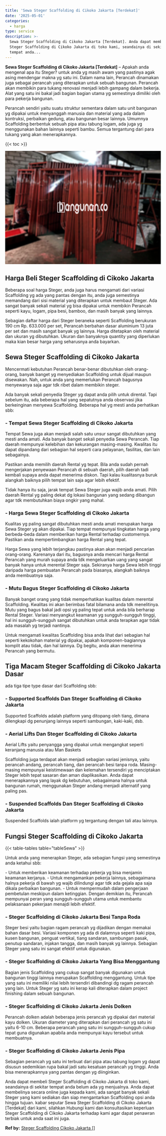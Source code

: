 ```yaml
---
title: 'Sewa Steger Scaffolding di Cikoko Jakarta [Terdekat]'
date: '2025-05-01'
categories:
  - harga
type: service
description: >-
  Sewa Steger Scaffolding di Cikoko Jakarta [Terdekat]. Anda dapat membeli
  Steger Scaffolding di Cikoko Jakarta di toko kami, seandainya di sekitar
  tempat anda...
---
```


**Sewa Steger Scaffolding di Cikoko Jakarta \[Terdekat\]** – Apakah anda mengenal apa itu Steger? untuk anda yg masih awam yang pastinya agak asing mendengar makna yg satu ini. Dalam nama lain, Perancah dinamakan juga sebagai perancah yang diterapkan untuk sebuah bangunan. Perancah akan membikin para tukang renovasi menjadi lebih gampang dalam bekerja. Alat yang satu ini bakal jadi bagian bagian utama yg semestinya dimiliki oleh para pekerja bangunan.

Perancah sendiri yaitu suatu struktur sementara dalam satu unit bangunan yg dipakai untuk menyanggah manusia dan material yang ada dalam kontruksi, perbaikan gedung, atau bangunan besar lainnya. Umumnya Scaffolding berbentuk sebuah pipa atau tabung logam, ada juga yg menggunakan bahan lainnya seperti bambu. Semua tergantung dari para tukang yang akan menerapkannya.

{{< toc >}}

![Sewa Steger Scaffolding di Cikoko Jakarta [Terdekat]](/images/sewa-scaffolding-steger-05.png)

## Harga Beli Steger Scaffolding di Cikoko Jakarta

Beberapa soal harga Steger, anda juga harus mengamati dari variasi Scaffolding yg ada yang pantas dengan itu, anda juga semestinya memandang dari sisi material yang diterapkan untuk membaut Steger. Ada sangat banyak sekali material yg bisa dipakai untuk membikin Perancah seperti kayu, logam, pipa besi, bamboo, dan masih banyak yang lainnya.

Sebagian daftar harga dari Steger beraneka seperti Scaffolding berukuran 190 cm Rp. 633.000 per set, Perancah berbahan dasar aluminium 13 juta per set dan masih sangat banyak yg lainnya. Harga ditetapkan oleh material dan ukuran yg dibutuhkan. Ukuran dan banyaknya quantity yang diperlukan maka kian besar harga yang seharusnya anda bayarkan.

## Sewa Steger Scaffolding di Cikoko Jakarta

Mencermati kebutuhan Perancah benar-benar dibutuhkan oleh orang-orang, banyak banget yg menyediakan Scaffolding untuk dijual maupun disewakan. Nah, untuk anda yang memerlukan Perancah bagusnya menyewanya saja agar tdk ribet dalam membikin steger.

Ada banyak sekali penyedia Steger yg dapat anda pilih untuk dirental. Tapi sebelum itu, ada beberapa hal yang sepatutnya anda observasi jika berkeinginan menyewa Scaffolding. Beberapa hal yg mesti anda perhatikan sbb:

### \- Tempat Sewa Steger Scaffolding di Cikoko Jakarta

Tempat Sewa juga akan menjadi salah satu unsur sangat dibutuhkan yang mesti anda amati. Ada banyak banget sekali penyedia Sewa Perancah. Tiap daerah mempunyai kelebihan dan kekurangan masing-masing. Kwalitas itu dapat dipandang dari sebagian hal seperti cara pelayanan, fasilitas, dan lain sebagainya.

Pastikan anda memilih daerah Rental yg tepat. Bila anda sudah pernah mengerjakan penyewaan Perancah di sebuah daerah, pilih daerah tadi kembali supaya anda dapat menerima diskon. Tapi kalau kualitasnya buruk alangkah baiknya pilih tempat lain saja agar lebih efektif.

Tidak hanya itu saja, jarak tempat Sewa Steger juga wajib anda amati. Pilih daerah Rental yg paling dekat dg lokasi bangunan yang sedang dibangun agar tdk membutuhkan biaya ongkir yang mahal.

### \- Harga Sewa Steger Scaffolding di Cikoko Jakarta

Kualitas yg paling sangat dibutuhkan mesti anda amati merupakan harga Sewa Steger yg akan dipakai. Tiap tempat mempunyai tingkatan harga yang berbeda-beda dalam memberikan harga Rental terhadap customernya. Pastikan anda mempertimbangkan harga Rental yang tepat.

Harga Sewa yang lebih terjangkau pastinya akan akan menjadi pencarian orang-orang. Karenanya dari itu, bagusnya anda mencari harga Rental Perancah yang murah supaya anda tdk mengeluarkan uang yang sangat banyak hanya untuk merental Steger saja. Sekiranya harga Sewa lebih tinggi daripada harga pembuatan Perancah pada biasanya, alangkah baiknya anda membuatnya saja.

### \- Mutu Bagus Steger Scaffolding di Cikoko Jakarta

Banyak banget orang yang tidak memperhatikan kualitas dalam merental Scaffolding. Kwalitas ini akan berimbas fatal bilamana anda tdk menelitinya. Mutu yang bagus bakal jadi opsi yg paling tepat untuk anda bila berharap Rental Steger. Variasi menyangkut keamanan yg sungguh-sungguh tinggi, hal ini sungguh-sungguh sangat dibutuhkan untuk anda terapkan agar tidak ada masalah yg terjadi nantinya.

Untuk mengamati kwalitas Scaffolding bisa anda lihat dari sebagian hal seperti kekokohan material yg dipakai, apakah komponen-bagiannya komplit atau tidak, dan hal lainnya. Dg begitu, anda akan menerima Perancah yang bermutu.

## Tiga Macam Steger Scaffolding di Cikoko Jakarta Dasar

ada tiga tipe type dasar dari Scaffolding sbb:

### \- Supported Scaffolds Dan Steger Scaffolding di Cikoko Jakarta

Supported Scaffolds adalah platform yang ditopang oleh tiang, dimana dilengkapi dg penunjang lainnya seperti sambungan, kaki-kaki, dsb.

### \- Aerial Lifts Dan Steger Scaffolding di Cikoko Jakarta

Aerial Lifts yaitu penyangga yang dipakai untuk mengangkat seperti keranjang manusia atau Man Baskets

Scaffolding juga terdapat akan menjadi sebagian variasi jenisnya, yaitu perancah andang, perancah tiang, dan perancah besi tanpa roda. Masing-masing mempunyai keistimewaan dan kelemahan tersendiri yg menciptakan Steger lebih tepat sasaran dan aman diaplikasikan. Anda dapat menerapkannya yang layak dg kebutuhan, sebagaimana halnya untuk bangunan rumah, menggunakan Steger andang menjadi alternatif yang paling pas.

### \- Suspended Scaffolds Dan Steger Scaffolding di Cikoko Jakarta

Suspended Scaffolds ialah platform yg tergantung dengan tali atau lainnya.

## Fungsi Steger Scaffolding di Cikoko Jakarta

{{< table-tables table="tableSewa" >}}

Untuk anda yang menerapkan Steger, ada sebagian fungsi yang semestinya anda ketahui sbb:

\- Untuk memberikan keamanan terhadap pekerja yg bisa menjamin keamanan kerjanya. - Untuk mengamankan pekerja lainnya, sebagaimana halnya pekerja di bawah yg wajib dilindungi agar tdk ada gejala apa saja dikala perbaikan bangunan. - Untuk mempermudah dalam pengerjaan pembetulan meskipun dalam ketinggian. Dengan demikian itu, Perancah mempunyai peran yang sungguh-sungguh utama untuk membantu pelaksanaan pekerjaan menajdi lebih efektif.

### \- Steger Scaffolding di Cikoko Jakarta Besi Tanpa Roda

Steger besi yaitu bagian ragam perancah yg dijadikan dengan memakai bahan dasar besi. Variasi komponen yg ada di dalamnya seperti kaki pipa, kusen bangunan, penguat vertikal, tiang sandaran, sambungan pasak, penutup sandaran, injakan tangga, dan masih banyak yg lainnya. Sebagian Steger yang satu ini sangat efektif untuk digunakan.

### \- Steger Scaffolding di Cikoko Jakarta Yang Bisa Menggantung

Bagian jenis Scaffolding yang cukup sangat banyak digunakan untuk bangunan tinggi lainnya merupakan Scaffolding menggantung. Untuk tipe yang satu ini memiliki nilai lebih tersendiri dibandingi dg ragam perancah yang lain. Untuk Steger yg satu ini kerap kali diterapkan dalam project finishing dalam sebuah bangunan.

### \- Steger Scaffolding di Cikoko Jakarta Jenis Dolken

Perancah dolken adalah beberapa jenis perancah yg dipakai dari material kayu dolken. Ukuran diameter yang diterapkan dari perancah yg satu ini yaitu 6-10 cm. Beberapa perancah yang satu ini sungguh-sungguh cukup tepat guna digunakan apabila anda mempunyai kayu tersebut untuk membuatnya.

### \- Steger Scaffolding di Cikoko Jakarta Jenis Pipa

Sebagian perancah yg satu ini terbuat dari pipa atau tabung logam yg dapat disusun sedemikian rupa bakal jadi satu kesatuan perancah yg tinggi. Anda bisa menerapkannya yang pantas dengan yg diinginkan.

Anda dapat membeli Steger Scaffolding di Cikoko Jakarta di toko kami, seandainya di sekitar tempat anda belum ada yg menjualnya. Anda dapat membelinya secara online juga kepada kami, ada sangat banyak sekali Steger yang kami sediakan dan siap mengantarkan Scaffolding opsi anda hingga tujuan. kabar seputar Sewa Steger Scaffolding di Cikoko Jakarta \[Terdekat\] dari kami, silahkan Hubungi kami dan konsultasikan keperluan Steger Scaffolding di Cikoko Jakarta terhadap kami agar dapat penawran terbiak untuk anda saat ini juga.

**Ref by:** [Steger Scaffolding Cikoko Jakarta []](https://id.wikipedia.org/wiki/Steger)
